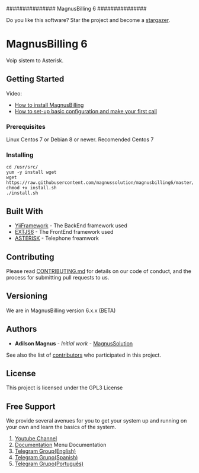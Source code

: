 ###############
MagnusBilling 6
###############

Do you like this software? Star the project and become a [stargazer](https://github.com/magnussolution/magnusbilling6/stargazers).


# MagnusBilling 6

Voip sistem to Asterisk.

## Getting Started

Video:

* [How to install MagnusBilling](https://www.youtube.com/watch?v=X3cj-dZPZHU)
* [How to set-up basic configuration and make your first call](https://www.youtube.com/watch?v=7r1XCJnfdZA&t=73s)

### Prerequisites

Linux Centos 7 or Debian 8 or newer. Recomended Centos 7


### Installing
```
cd /usr/src/
yum -y install wget
wget https://raw.githubusercontent.com/magnussolution/magnusbilling6/master/script/install.sh
chmod +x install.sh
./install.sh

```


## Built With

* [YiiFramework](http://www.yiiframework.com) - The BackEnd framework used
* [EXTJS6](https://www.sencha.com/products/extjs) - The FrontEnd framework used
* [ASTERISK](http://www.asterisk.org) - Telephone freamwork

## Contributing

Please read [CONTRIBUTING.md](https://github.com/magnussolution/magnusbilling6/blob/master/CONTRIBUTING.md) for details on our code of conduct, and the process for submitting pull requests to us.

## Versioning

We are in MagnusBilling version 6.x.x (BETA)

## Authors

* **Adilson Magnus** - *Initial work* - [MagnusSolution](https://magnussolution.com)

See also the list of [contributors](https://github.com/magnussolution/magnusbilling6/contributors) who participated in this project.

## License

This project is licensed under the GPL3 License

Free Support
--------------------------------------
We provide several avenues for you to get your system up and running on your own and learn the basics of the system.

1. [Youtube Channel](https://www.youtube.com/channel/UCish_6Lxfkh29n4CLVEd90Q)
2. [Documentation](https://magnusbilling.com) Menu Documentation
3. [Telegram Group(English)](https://t.me/joinchat/NXwoZRPGpG6rPqp3yssLzQ)
4. [Telegram Grupo(Spanish)](https://t.me/joinchat/NXwoZRXQbjokWrliVGObkQ)
5. [Telegram Grupo(Português)](https://t.me/joinchat/NXwoZQtJRKN-5e03uY6_XQ)
